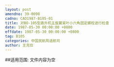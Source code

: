 ```yaml
---
layout: post
amendno: 39-0098
cadno: CAD1987-B105-01
title: 对BO-105型直升机主旋翼桨叶小六角固定螺栓进行检查
date: 1987-05-30 00:00:00 +0800
effdate: 1987-05-30 00:00:00 +0800
tag: B105
categories: 中国民航局适航司
author: 王克俭
---
```


##适用范围:
文件内容为空

